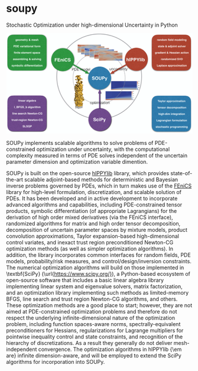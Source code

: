 # soupy
Stochastic Optimization under high-dimensional Uncertainty in Python

![Alt text](SOUPyFramework.png?raw=true "Title")

SOUPy implements scalable algorithms to solve problems of PDE-constrained optimization under uncertainty, with the computational complexity measured in terms of PDE solves independent of the uncertain parameter dimension and optimization variable dimention. 

SOUPy is built on the open-source [hIPPYlib](https://hippylib.github.io/)
library, which provides state-of-the-art
scalable adjoint-based methods for deterministic and Bayesian inverse
problems governed by PDEs, which in turn makes use of the
[FEniCS](https://fenicsproject.org/) library for
high-level formulation, discretization, and scalable solution of
PDEs. It has been developed and in active development to
incorporate advanced algorithms and capabilities, including PDE-constrained tensor products,
symbolic differentiation (of appropriate Lagrangians) for the
derivation of high order mixed derivatives (via the FEniCS interface),
randomized algorithms for matrix and high order tensor decomposition,
decomposition of uncertain parameter spaces by mixture models,
product convolution approximations, Taylor expansion-based
high-dimensional control variates, and inexact trust region
preconditioned Newton-CG optimization methods (as well as simpler
optimization algorithms). In addition, the library incorporates
common interfaces for random fields, PDE models, probability/risk
measures, and control/design/inversion constraints. The numerical
optimization algorithms will build on those implemented
in \textbf{SciPy} (\url{https://www.scipy.org/}), a Python-based
ecosystem of open-source software that includes a basic linear algebra
library implementing linear system and eigenvalue solvers, matrix
factorization, and an optimization library implementing such methods
as limited-memory BFGS, line search and trust region Newton-CG
algorithms, and others. These optimization methods are a good place to
start; however, they are not aimed at PDE-constrained optimization
problems and therefore do not respect the underlying
infinite-dimensional nature of the optimization problem, including
function spaces-aware norms, spectrally-equivalent preconditioners for
Hessians, regularizations for Lagrange multipliers for pointwise
inequality control and state constraints, and recognition of the
hierarchy of discretizations. As a result they generally do not
deliver mesh-independent convergence. The optimization algorithms in
hIPPYlib {\em are} infinite dimension-aware, and will be employed to
extend the SciPy algorithms for incorporation into SOUPy.
